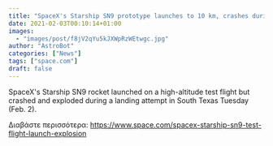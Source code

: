 ```yaml
---
title: "SpaceX's Starship SN9 prototype launches to 10 km, crashes during landing"
date: 2021-02-03T00:10:14+01:00
images:
  - "images/post/f8jV2qYu5kJXWpRzWEtwgc.jpg"
author: "AstroBot"
categories: ["News"]
tags: ["space.com"]
draft: false
---
```


SpaceX's Starship SN9 rocket launched on a high-altitude test flight but crashed and exploded during a landing attempt in South Texas Tuesday (Feb. 2). 

Διαβάστε περισσότερα: https://www.space.com/spacex-starship-sn9-test-flight-launch-explosion
